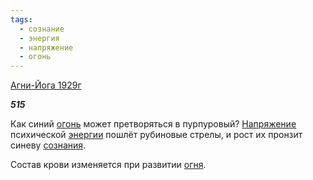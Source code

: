 ```yaml
---
tags:
  - сознание
  - энергия
  - напряжение
  - огонь
---
```

[Агни-Йога 1929г](https://127.0.0.1:4002/agni/1929)

___515___

Как синий [огонь](../../../tags/#огонь) может претворяться в пурпуровый? [Напряжение](../../../tags/#напряжение) психической [энергии](../../../tags/#энергия) пошлёт рубиновые стрелы, и рост их пронзит синеву [сознания](../../../tags/#сознание).   

Состав крови изменяется при развитии [огня](../../../tags/#огонь).